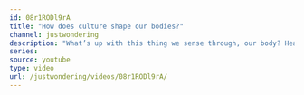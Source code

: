 ```yaml
---
id: 08r1RODl9rA
title: "How does culture shape our bodies?"
channel: justwondering
description: "What’s up with this thing we sense through, our body? Hearing, seeing, smelling, accessing the world, all done through a bunch of complicated flesh with nervous networks within it. We’re just wondering … how is the body shaped by the very different cultures, times and spaces it inhabits?"
series:
source: youtube
type: video
url: /justwondering/videos/08r1RODl9rA/
---
```


